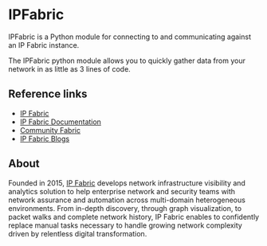 # IPFabric

IPFabric is a Python module for connecting to and communicating against an IP Fabric instance.

The IPFabric python module allows you to quickly gather data from your network in as little as 3 lines of code.

<script id="asciicast-Wsz5iaI3zRSSyZkd0trmpXDSq" src="https://asciinema.org/a/Wsz5iaI3zRSSyZkd0trmpXDSq.js" async data-autoplay="true" data-speed="2" data-loop="1"></script>

## Reference links
* [IP Fabric](https://ipfabric.io)
* [IP Fabric Documentation](https://docs.ipfabric.io/latest/)
* [Community Fabric](https://github.com/community-fabric)
* [IP Fabric Blogs](https://ipfabric.io/blog/)


## About

Founded in 2015, [IP Fabric](https://ipfabric.io/) develops network infrastructure visibility and analytics solution to
help enterprise network and security teams with network assurance and automation across multi-domain heterogeneous
environments. From in-depth discovery, through graph visualization, to packet walks and complete network history, IP
Fabric enables to confidently replace manual tasks necessary to handle growing network complexity driven by relentless digital transformation.

